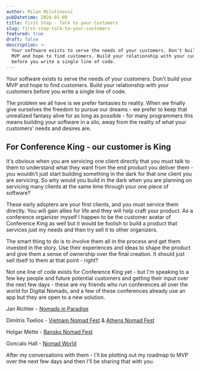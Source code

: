 ```yaml
---
author: Milan Milutinović
pubDatetime: 2024-01-09
title: First Step - Talk to your Customers
slug: first-step-talk-to-your-customers
featured: true
draft: false
description: >-
  Your software exists to serve the needs of your customers. Don't build your
  MVP and hope to find customers. Build your relationship with your customers
  before you write a single line of code.
---
```


Your software exists to serve the needs of your customers. Don't build your MVP and hope to find customers. Build your relationship with your customers before you write a single line of code.

The problem we all have is we prefer fantasies to reality. When we finally give ourselves the freedom to pursue our dreams - we prefer to keep that unrealized fantasy alive for as long as possible - for many programmers this means building your software in a silo, away from the reality of what your customers' needs and desires are.

## For Conference King - our customer is King

It's obvious when you are servicing one client directly that you must talk to them to understand what they want from the end product you deliver them - you wouldn't just start building something in the dark for that one client you are servicing. So why would you build in the dark when you are planning on servicing many clients at the same time through your one piece of software? 

These early adopters are your first clients, and you must service them directly. You will gain allies for life and they will help craft your product. As a conference organizer myself I happen to be the customer avatar of Conference King as well but it would be foolish to build a product that services just my needs and then try sell it to other organizers.

The smart thing to do is to involve them all in the process and get them invested in the story. Use their experiences and ideas to shape the product and give them a sense of ownership over the final creation. It should just sell itself to them at that point - right?

Not one line of code exists for Conference King yet - but I'm speaking to a few key people and future potential customers and getting their input over the next few days - these are my friends who run conferences all over the world for Digital Nomads, and a few of these conferences already use an app but they are open to a new solution.

Jan Richter - <a href="https://nomads-in-paradise.com/" target="_blank">Nomads in Paradise</a>

Dimitris Tselios - <a href="https://vietnamnomadfest.com/" target="_blank">Vietnam Nomad Fest</a> & <a href="https://www.athensnomadfest.com/" target="_blank">Athens Nomad Fest</a>

Holgar Mette - <a href="https://www.banskonomadfest.com/" target="_blank">Bansko Nomad Fest</a>

Goncalo Hall - <a href="https://thenomadworld.org/" target="_blank">Nomad World</a>

After my conversations with them - I'll be plotting out my roadmap to MVP over the next few days and then I'll be sharing that with you.

